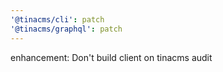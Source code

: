 ```yaml
---
'@tinacms/cli': patch
'@tinacms/graphql': patch
---
```


enhancement: Don't build client on tinacms audit
